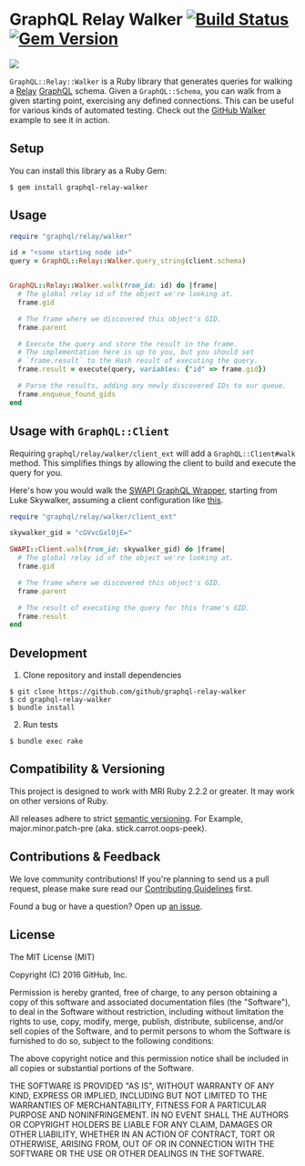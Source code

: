 # GraphQL Relay Walker [![Build Status](https://travis-ci.org/github/graphql-relay-walker.svg?branch=master)](https://travis-ci.org/github/graphql-relay-walker)  [![Gem Version](https://badge.fury.io/rb/graphql-relay-walker.svg)](http://badge.fury.io/rb/graphql-relay-walker)

![](https://cloud.githubusercontent.com/assets/1144197/19287829/9ce479b8-8fc0-11e6-975c-8d686e3e0783.jpg)

`GraphQL::Relay::Walker` is a Ruby library that generates queries for walking a [Relay](https://facebook.github.io/relay/docs/graphql-relay-specification.html#content) [GraphQL](http://graphql.org/) schema. Given a `GraphQL::Schema`, you can walk from a given starting point, exercising any defined connections. This can be useful for various kinds of automated testing. Check out the [GitHub Walker](./examples/github_walker) example to see it in action.

## Setup

You can install this library as a Ruby Gem:

```
$ gem install graphql-relay-walker
```

## Usage

```ruby
require "graphql/relay/walker"

id = "<some starting node id>"
query = GraphQL::Relay::Walker.query_string(client.schema)


GraphQL::Relay::Walker.walk(from_id: id) do |frame|
  # The global relay id of the object we're looking at.
  frame.gid

  # The frame where we discovered this object's GID.
  frame.parent

  # Execute the query and store the result in the frame.
  # The implementation here is up to you, but you should set
  # `frame.result` to the Hash result of executing the query.
  frame.result = execute(query, variables: {"id" => frame.gid})

  # Parse the results, adding any newly discovered IDs to our queue.
  frame.enqueue_found_gids
end
```

## Usage with `GraphQL::Client`

Requiring `graphql/relay/walker/client_ext` will add a `GraphQL::Client#walk` method. This simplifies things by allowing the client to build and execute the query for you.

Here's how you would walk the [SWAPI GraphQL Wrapper](https://github.com/graphql/swapi-graphql), starting from Luke Skywalker, assuming a client configuration like [this](https://github.com/github/graphql-client/blob/2761908e735e6d34bf6056d26e97de54d384aa14/README.md#configuration).

```ruby
require "graphql/relay/walker/client_ext"

skywalker_gid = "cGVvcGxlOjE="

SWAPI::Client.walk(from_id: skywalker_gid) do |frame|
  # The global relay id of the object we're looking at.
  frame.gid

  # The frame where we discovered this object's GID.
  frame.parent

  # The result of executing the query for this frame's GID.
  frame.result
end
```

## Development

1. Clone repository and install dependencies

  ```
  $ git clone https://github.com/github/graphql-relay-walker
  $ cd graphql-relay-walker
  $ bundle install
  ```

2. Run tests

  ```
  $ bundle exec rake
  ```

## Compatibility & Versioning

This project is designed to work with MRI Ruby 2.2.2 or greater. It may work on other versions of Ruby.

All releases adhere to strict [semantic versioning](http://semver.org). For Example, major.minor.patch-pre (aka. stick.carrot.oops-peek).

## Contributions & Feedback

We love community contributions! If you're planning to send us a pull request, please make sure read our [Contributing Guidelines](https://github.com/github/graphql-relay-walker/blob/master/CONTRIBUTING.md) first.

Found a bug or have a question? Open up [an issue](https://github.com/github/graphql-relay-walker/issues/new).

## License

The MIT License (MIT)

Copyright (C) 2016 GitHub, Inc.

Permission is hereby granted, free of charge, to any person obtaining a copy
of this software and associated documentation files (the "Software"), to deal
in the Software without restriction, including without limitation the rights
to use, copy, modify, merge, publish, distribute, sublicense, and/or sell
copies of the Software, and to permit persons to whom the Software is
furnished to do so, subject to the following conditions:

The above copyright notice and this permission notice shall be included in all
copies or substantial portions of the Software.

THE SOFTWARE IS PROVIDED "AS IS", WITHOUT WARRANTY OF ANY KIND, EXPRESS OR
IMPLIED, INCLUDING BUT NOT LIMITED TO THE WARRANTIES OF MERCHANTABILITY,
FITNESS FOR A PARTICULAR PURPOSE AND NONINFRINGEMENT. IN NO EVENT SHALL THE
AUTHORS OR COPYRIGHT HOLDERS BE LIABLE FOR ANY CLAIM, DAMAGES OR OTHER
LIABILITY, WHETHER IN AN ACTION OF CONTRACT, TORT OR OTHERWISE, ARISING FROM,
OUT OF OR IN CONNECTION WITH THE SOFTWARE OR THE USE OR OTHER DEALINGS IN THE
SOFTWARE.
